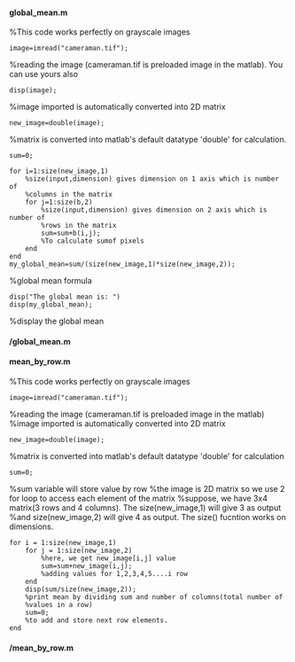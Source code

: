 #### global_mean.m
%This code works perfectly on grayscale images 

    image=imread("cameraman.tif");
%reading the image (cameraman.tif is preloaded image in the matlab). You can use yours also 

    disp(image);
%image imported is automatically converted into 2D matrix

    new_image=double(image);
%matrix is converted into matlab's default datatype 'double' for calculation. 

    sum=0;

    for i=1:size(new_image,1)
        %size(input,dimension) gives dimension on 1 axis which is number of
        %columns in the matrix
        for j=1:size(b,2)
            %size(input,dimension) gives dimension on 2 axis which is number of
            %rows in the matrix
            sum=sum+b(i,j);
            %To calculate sumof pixels
        end
    end
    my_global_mean=sum/(size(new_image,1)*size(new_image,2));
%global mean formula

    disp("The global mean is: ")
    disp(my_global_mean);
%display the global mean
#### /global_mean.m

#### mean_by_row.m
%This code works perfectly on grayscale images

    image=imread("cameraman.tif");
%reading the image (cameraman.tif is preloaded image in the matlab)
%image imported is automatically converted into 2D matrix

    new_image=double(image);
%matrix is converted into matlab's default datatype 'double' for calculation

    sum=0;
%sum variable will store value by row
%the image is 2D matrix so we use 2 for loop to access each element of the matrix
%suppose, we have 3x4 matrix(3 rows and 4 columns). The size(new_image,1) will give 3 as output
%and size(new_image,2) will give 4 as output. The size() fucntion works on dimensions.

    for i = 1:size(new_image,1)
        for j = 1:size(new_image,2)
            %here, we get new_image[i,j] value
            sum=sum+new_image(i,j);
            %adding values for 1,2,3,4,5....i row
        end
        disp(sum/size(new_image,2));
        %print mean by dividing sum and number of columns(total number of
        %values in a row)
        sum=0;
        %to add and store next row elements.
    end
#### /mean_by_row.m
